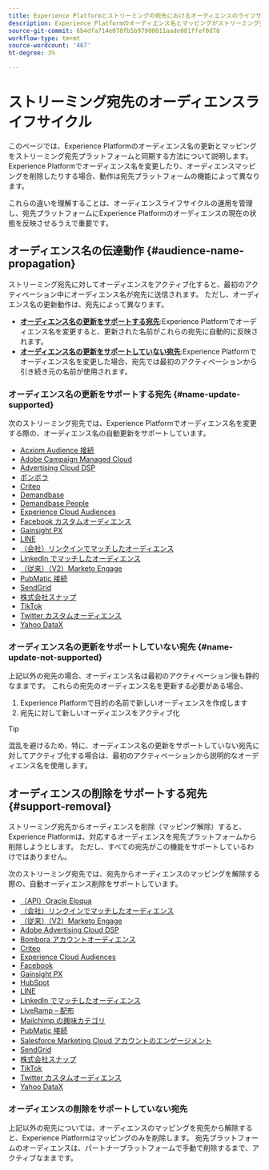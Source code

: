 ```yaml
---
title: Experience Platformとストリーミングの宛先におけるオーディエンスのライフサイクル
description: Experience Platformのオーディエンス名とマッピングがストリーミング宛先プラットフォームに反映される仕組みについて説明します。
source-git-commit: 6b4dfa714e078fb5b97900811aade081ffef0d78
workflow-type: tm+mt
source-wordcount: '467'
ht-degree: 3%

---
```



# ストリーミング宛先のオーディエンスライフサイクル

このページでは、Experience Platformのオーディエンス名の更新とマッピングをストリーミング宛先プラットフォームと同期する方法について説明します。 Experience Platformでオーディエンス名を変更したり、オーディエンスマッピングを削除したりする場合、動作は宛先プラットフォームの機能によって異なります。

これらの違いを理解することは、オーディエンスライフサイクルの運用を管理し、宛先プラットフォームにExperience Platformのオーディエンスの現在の状態を反映させるうえで重要です。

## オーディエンス名の伝達動作 {#audience-name-propagation}

ストリーミング宛先に対してオーディエンスをアクティブ化すると、最初のアクティベーション中にオーディエンス名が宛先に送信されます。 ただし、オーディエンス名の更新動作は、宛先によって異なります。

* **[オーディエンス名の更新をサポートする宛先](#name-update-supported)**:Experience Platformでオーディエンス名を変更すると、更新された名前がこれらの宛先に自動的に反映されます。
* **[オーディエンス名の更新をサポートしていない宛先](#name-update-not-supported)**:Experience Platformでオーディエンス名を変更した場合、宛先では最初のアクティベーションから引き続き元の名前が使用されます。

### オーディエンス名の更新をサポートする宛先 {#name-update-supported}

次のストリーミング宛先では、Experience Platformでオーディエンス名を変更する際の、オーディエンス名の自動更新をサポートしています。

* [Acxiom Audience 接続](../catalog/advertising/acxiom-audience-connection.md)
* [Adobe Campaign Managed Cloud](../catalog/email-marketing/adobe-campaign-managed-services.md)
* [Advertising Cloud DSP](../catalog/advertising/adobe-advertising-cloud-connection.md)
* [ボンボラ](../catalog/advertising/bombora.md)
* [Criteo](../catalog/advertising/criteo.md)
* [Demandbase](../catalog/advertising/demandbase.md)
* [Demandbase People](../catalog/advertising/demandbase-people.md)
* [Experience Cloud Audiences](../catalog/adobe/experience-cloud-audiences.md)
* [Facebook カスタムオーディエンス](../catalog/social/facebook.md)
* [Gainsight PX](../catalog/analytics/gainsight-px.md)
* [LINE](../catalog/mobile-engagement/line.md)
* [（会社）リンクインでマッチしたオーディエンス](../catalog/social/linkedin-b2b.md)
* [LinkedIn でマッチしたオーディエンス](../catalog/social/linkedin.md)
* [（従来）（V2）Marketo Engage](../catalog/adobe/marketo-engage.md)
* [PubMatic 接続](../catalog/advertising/pubmatic.md)
* [SendGrid](../catalog/email-marketing/sendgrid.md)
* [株式会社スナップ](../catalog/advertising/snap-inc.md)
* [TikTok](../catalog/social/tiktok.md)
* [Twitter カスタムオーディエンス](../catalog/social/twitter.md)
* [Yahoo DataX](../catalog/advertising/datax.md)

### オーディエンス名の更新をサポートしていない宛先 {#name-update-not-supported}

上記以外の宛先の場合、オーディエンス名は最初のアクティベーション後も静的なままです。 これらの宛先のオーディエンス名を更新する必要がある場合、

1. Experience Platformで目的の名前で新しいオーディエンスを作成します
2. 宛先に対して新しいオーディエンスをアクティブ化

>[!TIP]
>
>混乱を避けるため、特に、オーディエンス名の更新をサポートしていない宛先に対してアクティブ化する場合は、最初のアクティベーションから説明的なオーディエンス名を使用します。

## オーディエンスの削除をサポートする宛先 {#support-removal}

ストリーミング宛先からオーディエンスを削除（マッピング解除）すると、Experience Platformは、対応するオーディエンスを宛先プラットフォームから削除しようとします。 ただし、すべての宛先がこの機能をサポートしているわけではありません。

次のストリーミング宛先では、宛先からオーディエンスのマッピングを解除する際の、自動オーディエンス削除をサポートしています。

* [（API）Oracle Eloqua](../catalog/email-marketing/oracle-eloqua-api.md)
* [（会社）リンクインでマッチしたオーディエンス](../catalog/social/linkedin-b2b.md)
* [（従来）（V2）Marketo Engage](../catalog/adobe/marketo-engage.md)
* [Adobe Advertising Cloud DSP](../catalog/advertising/adobe-advertising-cloud-connection.md)
* [Bombora アカウントオーディエンス](../catalog/advertising/bombora.md)
* [Criteo](../catalog/advertising/criteo.md)
* [Experience Cloud Audiences](../catalog/adobe/experience-cloud-audiences.md)
* [Facebook](../catalog/social/facebook.md)
* [Gainsight PX](../catalog/analytics/gainsight-px.md)
* [HubSpot](../catalog/crm/hubspot.md)
* [LINE](../catalog/mobile-engagement/line.md)
* [LinkedIn でマッチしたオーディエンス](../catalog/social/linkedin.md)
* [LiveRamp – 配布](../catalog/advertising/liveramp-distribution.md)
* [Mailchimp の興味カテゴリ](../catalog/email-marketing/mailchimp-interest-categories.md)
* [PubMatic 接続](../catalog/advertising/pubmatic.md)
* [Salesforce Marketing Cloud アカウントのエンゲージメント](../catalog/email-marketing/salesforce-marketing-cloud-account-engagement.md)
* [SendGrid](../catalog/email-marketing/sendgrid.md)
* [株式会社スナップ](../catalog/advertising/snap-inc.md)
* [TikTok](../catalog/social/tiktok.md)
* [Twitter カスタムオーディエンス](../catalog/social/twitter.md)
* [Yahoo DataX](../catalog/advertising/datax.md)

### オーディエンスの削除をサポートしていない宛先

上記以外の宛先については、オーディエンスのマッピングを宛先から解除すると、Experience Platformはマッピングのみを削除します。 宛先プラットフォームのオーディエンスは、パートナープラットフォームで手動で削除するまで、アクティブなままです。
